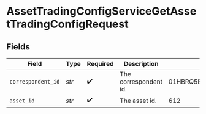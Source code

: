 # AssetTradingConfigServiceGetAssetTradingConfigRequest


## Fields

| Field                      | Type                       | Required                   | Description                | Example                    |
| -------------------------- | -------------------------- | -------------------------- | -------------------------- | -------------------------- |
| `correspondent_id`         | *str*                      | :heavy_check_mark:         | The correspondent id.      | 01HBRQ5BW6ZAY4BNWP4GWRD80X |
| `asset_id`                 | *str*                      | :heavy_check_mark:         | The asset id.              | 612                        |